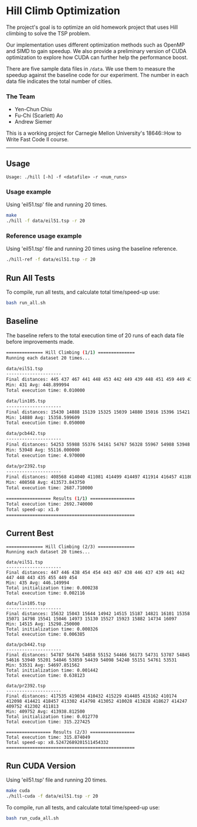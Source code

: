 # Hill Climb Optimization
The project's goal is to optimize an old homework project that uses Hill climbing to solve the TSP problem.

Our implementation uses different optimization methods such as OpenMP and SIMD to gain speedup. We also provide a preliminary version of CUDA optimization to explore how CUDA can further help the performance boost.

There are five sample data files in `/data`. We use them to measure the speedup against the baseline code for our experiment. The number in each data file indicates the total number of cities.

### The Team
* Yen-Chun Chiu
* Fu-Chi (Scarlett) Ao
* Andrew Siemer

This is a working project for Carnegie Mellon University's 18646::How to Write Fast Code II course.

***

## Usage
`Usage: ./hill [-h] -f <datafile> -r <num_runs>`

### Usage example
Using 'eil51.tsp' file and running 20 times.
```sh
make
./hill -f data/eil51.tsp -r 20
```

### Reference usage example
Using 'eil51.tsp' file and running 20 times using the baseline reference.
```sh
./hill-ref -f data/eil51.tsp -r 20
```

## Run All Tests
To compile, run all tests, and calculate total time/speed-up use:
```sh
bash run_all.sh
```

## Baseline
The baseline refers to the total execution time of 20 runs of each data file before improvements made.

```sh
============== Hill Climbing (1/1) ==============
Running each dataset 20 times...

data/eil51.tsp
---------------------
Final distances: 445 437 467 441 448 453 442 449 439 448 451 459 449 431 465 446 447 464 447 450
Min: 431 Avg: 448.899994
Total execution time: 0.010000

data/lin105.tsp
---------------------
Final distances: 15430 14888 15139 15325 15039 14880 15016 15396 15421 15824 15890 16030 14930 15272 15441 15568 15386 15380 15509 15408
Min: 14880 Avg: 15358.599609
Total execution time: 0.050000

data/pcb442.tsp
---------------------
Final distances: 54253 55988 55376 54161 54767 56328 55967 54988 53948 56613 55423 54185 55311 55626 55277 56067 54802 54917 54334 53989
Min: 53948 Avg: 55116.000000
Total execution time: 4.970000

data/pr2392.tsp
---------------------
Final distances: 408568 414040 411081 414499 414497 411914 416457 411809 418314 413042 414371 409176 411185 411861 418526 415912 417090 412908 415669 410558
Min: 408568 Avg: 413573.843750
Total execution time: 2687.710000

================= Results (1/1) =================
Total execution time: 2692.740000
Total speed-up: x1.0
=================================================
```

## Current Best
```
============== Hill Climbing (2/3) ==============
Running each dataset 20 times...

data/eil51.tsp
---------------------
Final distances: 447 446 438 454 454 443 467 438 446 437 439 441 442 447 448 443 435 455 449 454
Min: 435 Avg: 446.149994
Total initialization time: 0.000238
Total execution time: 0.002116

data/lin105.tsp
---------------------
Final distances: 15632 15043 15644 14942 14515 15187 14821 16101 15358 15071 14798 15541 15046 14973 15130 15527 15923 15882 14734 16097
Min: 14515 Avg: 15298.250000
Total initialization time: 0.000326
Total execution time: 0.006385

data/pcb442.tsp
---------------------
Final distances: 54787 56476 54858 55152 54466 56173 54731 53787 54845 54616 53940 55201 54846 53859 54439 54098 54240 55151 54761 53531
Min: 53531 Avg: 54697.851562
Total initialization time: 0.001442
Total execution time: 0.638123

data/pr2392.tsp
---------------------
Final distances: 417535 419034 410432 415229 414485 415162 410174 412098 414421 418457 413302 414798 413052 410028 413828 418627 414247 409752 412302 411813
Min: 409752 Avg: 413938.812500
Total initialization time: 0.012770
Total execution time: 315.227425

================= Results (2/3) =================
Total execution time: 315.874049
Total speed-up: x8.52472689201511454332
=================================================
```

## Run CUDA Version
Using 'eil51.tsp' file and running 20 times.
```sh
make cuda
./hill-cuda -f data/eil51.tsp -r 20
```

To compile, run all tests, and calculate total time/speed-up use:
```sh
bash run_cuda_all.sh
```
